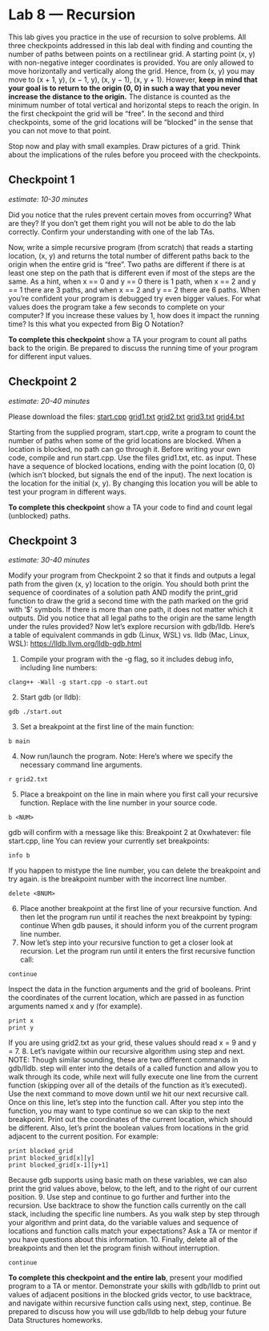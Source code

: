 # Lab 8 — Recursion

This lab gives you practice in the use of recursion to solve problems. All three checkpoints addressed in
this lab deal with finding and counting the number of paths between points on a rectilinear grid. A starting
point (x, y) with non-negative integer coordinates is provided. You are only allowed to move horizontally
and vertically along the grid. Hence, from (x, y) you may move to (x + 1, y), (x − 1, y), (x, y − 1), (x, y + 1).
However, **keep in mind that your goal is to return to the origin (0, 0) in such a way that you never increase the distance to the origin.** The distance is counted as the minimum number of total vertical and horizontal steps to reach the origin. In
the first checkpoint the grid will be “free”. In the second and third checkpoints, some of the grid locations
will be “blocked” in the sense that you can not move to that point.

Stop now and play with small examples. Draw pictures of a grid. Think about the implications of the rules
before you proceed with the checkpoints.

## Checkpoint 1
*estimate: 10-30 minutes*

Did you notice that the rules prevent certain moves from occurring? What are they? If you don’t get them
right you will not be able to do the lab correctly. Confirm your understanding with one of the lab TAs.

Now, write a simple recursive program (from scratch) that reads a starting location, (x, y) and returns the
total number of different paths back to the origin when the entire grid is “free”. Two paths are different if
there is at least one step on the path that is different even if most of the steps are the same. As a hint, when
x == 0 and y == 0 there is 1 path, when x == 2 and y == 1 there are 3 paths, and when x == 2 and
y == 2 there are 6 paths. When you’re confident your program is debugged try even bigger values. For what
values does the program take a few seconds to complete on your computer? If you increase these values by
1, how does it impact the running time? Is this what you expected from Big O Notation?

**To complete this checkpoint** show a TA your program to count all paths back to the origin. Be prepared
to discuss the running time of your program for different input values.

## Checkpoint 2
*estimate: 20-40 minutes*

Please download the files:
[start.cpp](start.cpp)
[grid1.txt](grid1.txt)
[grid2.txt](grid2.txt)
[grid3.txt](grid3.txt)
[grid4.txt](grid4.txt)

Starting from the supplied program, start.cpp, write a program to count the number of paths when some
of the grid locations are blocked. When a location is blocked, no path can go through it. Before writing
your own code, compile and run start.cpp. Use the files grid1.txt, etc. as input. These have a sequence
of blocked locations, ending with the point location (0, 0) (which isn’t blocked, but signals the end of the
input). The next location is the location for the initial (x, y). By changing this location you will be able to
test your program in different ways.

**To complete this checkpoint** show a TA your code to find and count legal (unblocked) paths.

## Checkpoint 3
*estimate: 30-40 minutes*

Modify your program from Checkpoint 2 so that it finds and outputs a legal path from the given (x, y)
location to the origin. You should both print the sequence of coordinates of a solution path AND modify the
print_grid function to draw the grid a second time with the path marked on the grid with ’$’ symbols. If
there is more than one path, it does not matter which it outputs. Did you notice that all legal paths to the
origin are the same length under the rules provided?
Now let’s explore recursion with gdb/lldb. <!--Review the handout from Lab 3, Checkpoint 3:
http://www.cs.rpi.edu/academics/courses/spring23/csci1200/labs/03_debugging/lab_post.pdf-->
Here’s a table of equivalent commands in gdb (Linux, WSL) vs. lldb (Mac, Linux, WSL):
https://lldb.llvm.org/lldb-gdb.html
1. Compile your program with the -g flag, so it includes debug info, including line numbers:

```console
clang++ -Wall -g start.cpp -o start.out
```

2. Start gdb (or lldb):

```console
gdb ./start.out
```

3. Set a breakpoint at the first line of the main function:

```console
b main
```

4. Now run/launch the program. Note: Here’s where we specify the necessary command line arguments.

```console
r grid2.txt
```

5. Place a breakpoint on the line in main where you first call your recursive function. Replace <NUM> with
the line number in your source code.

```console
b <NUM>
```

gdb will confirm with a message like this:
Breakpoint 2 at 0xwhatever: file start.cpp, line <NUM>
You can review your currently set breakpoints:

```console
info b
```

If you happen to mistype the line number, you can delete the breakpoint and try again. <BNUM> is the
breakpoint number with the incorrect line number.

```console
delete <BNUM>
```

6. Place another breakpoint at the first line of your recursive function. And then let the program run
until it reaches the next breakpoint by typing:
continue
When gdb pauses, it should inform you of the current program line number.
7. Now let’s step into your recursive function to get a closer look at recursion. Let the program run until
it enters the first recursive function call:

```console
continue
```

Inspect the data in the function arguments and the grid of booleans. Print the coordinates of the
current location, which are passed in as function arguments named x and y (for example).

```console
print x
print y
```

If you are using grid2.txt as your grid, these values should read x = 9 and y = 7.
8. Let’s navigate within our recursive algorithm using step and next. NOTE: Though similar sounding,
these are two different commands in gdb/lldb. step will enter into the details of a called function and
allow you to walk through its code, while next will fully execute one line from the current function
(skipping over all of the details of the function as it’s executed).
Use the next command to move down until we hit our next recursive call. Once on this line, let’s step
into the function call. After you step into the function, you may want to type continue so we can skip
to the next breakpoint. Print out the coordinates of the current location, which should be different.
Also, let’s print the boolean values from locations in the grid adjacent to the current position. For
example:

```console
print blocked_grid
print blocked_grid[x][y]
print blocked_grid[x-1][y+1]
```
Because gdb supports using basic math on these variables, we can also print the grid values above,
below, to the left, and to the right of our current position.
9. Use step and continue to go further and further into the recursion. Use backtrace to show the
function calls currently on the call stack, including the specific line numbers. As you walk step by step
through your algorithm and print data, do the variable values and sequence of locations and function
calls match your expectations? Ask a TA or mentor if you have questions about this information.
10. Finally, delete all of the breakpoints and then let the program finish without interruption.

```console
continue
```

**To complete this checkpoint and the entire lab**, present your modified program to a TA or mentor.
Demonstrate your skills with gdb/lldb to print out values of adjacent positions in the blocked grids vector,
to use backtrace, and navigate within recursive function calls using next, step, continue. Be prepared to
discuss how you will use gdb/lldb to help debug your future Data Structures homeworks.

